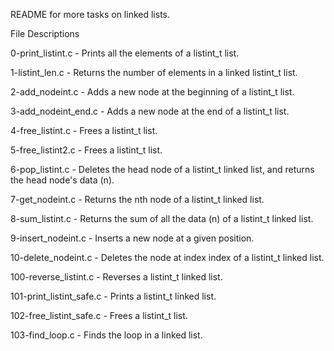 README for more tasks on linked lists.

File Descriptions

0-print_listint.c - Prints all the elements of a listint_t list.

 1-listint_len.c - Returns the number of elements in a linked listint_t list.

2-add_nodeint.c - Adds a new node at the beginning of a listint_t list.

3-add_nodeint_end.c - Adds a new node at the end of a listint_t list.

4-free_listint.c - Frees a listint_t list.

5-free_listint2.c - Frees a listint_t list.

6-pop_listint.c - Deletes the head node of a listint_t linked list, and returns the head node's data (n).

7-get_nodeint.c - Returns the nth node of a listint_t linked list.

8-sum_listint.c - Returns the sum of all the data (n) of a listint_t linked list.

9-insert_nodeint.c - Inserts a new node at a given position.

10-delete_nodeint.c - Deletes the node at index index of a listint_t linked list.

100-reverse_listint.c - Reverses a listint_t linked list.

101-print_listint_safe.c - Prints a listint_t linked list.

102-free_listint_safe.c - Frees a listint_t list.

103-find_loop.c - Finds the loop in a linked list.

